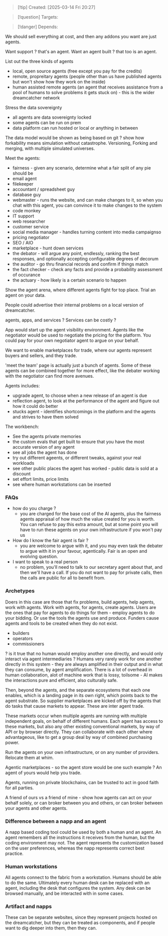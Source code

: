 
>[!tip] Created: [2025-03-14 Fri 20:27]

>[!question] Targets: 

>[!danger] Depends: 

We should sell everything at cost, and then any addons you want are just agents.

Want support ? that's an agent.  Want an agent built ? that too is an agent.

List out the three kinds of agents 
- local, open source agents (free except you pay for the credits)
- remote, propreitary agents (people other than us have published agents but won't show how they work on the inside)
- human assisted remote agents (an agent that receives assistance from a pool of humans to solve problems it gets stuck on) - this is the wider dreamcatcher network


Stress the data sovereignty
- all agents are data sovereignty locked
- some agents can be run on prem
- data platform can run hosted or local or anything in between

The data model would be shown as being based on git ? show how forkability means simulation without catastrophe.  Versioning, Forking and merging, with multiple simulated universes.


Meet the agents:
- fairness - given any scenario, determine what a fair split of any pie should be
- email agent
- filekeeper
- accountant / spreadsheet guy
- database guy
- webmaster - runs the website, and can make changes to it, so when you chat with this agent, you can convince it to make changes to the system
- code monkey
- IT support
- web researcher
- customer service
- social media manager - handles turning content into media campaignso
- pricing negotiator
- SEO / AIO
- marketplace - hunt down services
- the debator - will argue any point, endlessly, ranking the best responses, and optionally accepting configurable degrees of decorum
- the auditor - go thru financial records and confirm if things match
- the fact checker - check any facts and provide a probability assessment of occurance
- the actuary - how likely is a certain scenario to happen

Show the agent arena, where different agents fight for top place.
Trial an agent on your data.


People could advertise their internal problems on a local version of dreamcatcher.

agents, apps, and services ?
Services can be costly ?

App would start up the agent visibility environment.
Agents like the negotiator would be used to negotiate the pricing for the platform.  You could pay for your own negotiator agent to argue on your behalf.

We want to enable marketplaces for trade, where our agents represent buyers and sellers, and they trade.

'meet the team' page is actually just a bunch of agents.
Some of these agents can be combined together for more effect, like the debater working with the negotiator can find more avenues.

Agents includes:
- upgrade agent, to choose when a new release of an agent is due
- reflection agent, to look at the performance of the agent and figure out how it could do better
- stucks agent - identifies shortcomings in the platform and the agents and strives to have them solved

The workbench:
- See the agents private memories
- the custom evals that get built to ensure that you have the most accurate version of any agent
- see all jobs the agent has done
- try out different ageents, or different tweaks, against your real workloads
- see other public places the agent has worked - public data is sold at a discount
- set effort limits, price limits
- see where human workstations can be inserted

### FAQs
- how do you charge ?
	- you are charged for the base cost of the AI agents, plus the fairness agents appraisal of how much the value created for you is worth.  You can refuse to pay this extra amount, but at some point you will have to run these agents on your own infrastructure if you won't pay us
- How do I know the fair agent is fair ?
	- you are welcome to argue with it, and you may even task the debater to argue with it in your favour, agentically.  Fair is an open and evolving question.
- I want to speak to a real person
	- no problem, you'll need to talk to our secretary agent about that, and then we'll have a call.  If you do not want to pay for private calls, then the calls are public for all to benefit from.

### Archetypes
Doers in this case are those that fix problems, build agents, help agents, work with agents.  Work with agents, for agents, create agents.
Users are the ones that pay for agents to do things for them - employ agents to do your bidding.  Or use the tools the agents use and produce.
Funders cause agents and tools to be created when they do not exist.

- builders
- operators
- commissioners

? is it true that no human would employ another one directly, and would only interact via agent intermediaries ?
Humans very rarely work for one another directly in this system - they are always amplified in their output and in what they can consume, by agent amplification.
There is a lot of overhead in human collaboration, alot of machine work that is lossy, toilsome - AI makes the interactions pure and efficient, also culturally safe.

Then, beyond the agents, and the separate ecosystems that each one enables, which is a landing page in its own right, which points back to the agent substrate.  So supplier marketplaces are kicked off by the agents that do tasks that cause markets to appear.  These are inter agent trade.

These markets occur when multiple agents are running with multiple independent goals, on behalf of different humans.  Each agent has access to these markets, but also any other existing conventional markets, by way of API or by browser directly.  They can collaborate with each other where advantageous, like to get a group deal by way of combined purchasing power.

Run the agents on your own infrastructure, or on any number of providers.  Relocate them at whim.

Agentic marketplaces - so the agent store would be one such example ?  An agent of yours would help you trade.

Agents, running on private blockchains, can be trusted to act in good faith for all parties.

A friend of ours vs a friend of mine - show how agents can act on your behalf solely, or can broker between you and others, or can broker between your agents and other agents.
### Difference between a napp and an agent
A napp based coding tool could be used by both a human and an agent.  An agent remembers all the instructions it receives from the human, but the coding environment may not.  The agent represents the customization based on the user preferences, whereas the napp represents correct best practice.

### Human workstations
All agents connect to the fabric from a workstation.  Humans should be able to do the same.  Ultimately every human desk can be replaced with an agent, including the desk that configures the system.  Any desk can be browsed manually, and be interacted with in some cases.

### Artifact and napps
These can be separate websites, since they represent projects hosted on the dreamcatcher, but they can be treated as components, and if people want to dig deeper into them, then they can.

